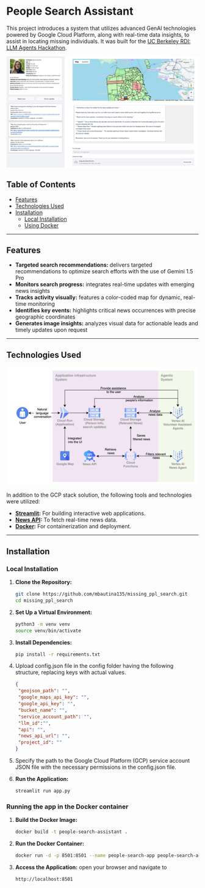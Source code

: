 # People Search Assistant

This project introduces a system that utilizes advanced  GenAI technologies powered by Google Cloud Platform, along with real-time data insights, to assist in locating missing individuals. It was built for the [UC Berkeley RDI: LLM Agents Hackathon](https://uc-berkeley-rdi-llm-agents.devpost.com).


<img src="images/main_screen.png" alt="" width="800">


## Table of Contents
- [Features](#features)
- [Technologies Used](#technologies-used)
- [Installation](#installation)
  - [Local Installation](#local-installation)
  - [Using Docker](#using-docker)
---

## Features

- **Targeted search recommendations:**  delivers targeted recommendations to optimize search efforts with the use of Gemini 1.5 Pro
- **Monitors search progress:** integrates real-time updates with emerging news insights
- **Tracks activity visually:** features a color-coded map for dynamic, real-time monitoring
- **Identifies key events:** highlights critical news occurrences with precise geographic coordinates
- **Generates image insights:** analyzes visual data for actionable leads and timely updates upon request

---

## Technologies Used

<img src="images/deployment_diagram.png" alt="" width="600">

In addition to the GCP stack solution, the following tools and technologies were utilized:
- **[Streamlit](https://streamlit.io/):** For building interactive web applications.
- **[News API](https://newsapi.org):** To fetch real-time news data.
- **[Docker](https://www.docker.com/):** For containerization and deployment.
---

## Installation

### Local Installation

1. **Clone the Repository:**
   ```bash
   git clone https://github.com/mbautina135/missing_ppl_search.git
   cd missing_ppl_search
2. **Set Up a Virtual Environment:**
   ```bash
   python3 -m venv venv
   source venv/bin/activate
3. **Install Dependencies:**
   ```bash
   pip install -r requirements.txt
4. Upload config.json file in the config folder having the following structure, replacing keys with actual values.
   ```json
   {
    "geojson_path": "",
    "google_maps_api_key": "",
    "google_api_key": "",
    "bucket_name": "",
    "service_account_path": "",
    "llm_id":"",
    "api": "",
    "news_api_url": "",
    "project_id": ""
   }
   ```
5. Specify the path to the Google Cloud Platform (GCP) service account JSON file with the necessary permissions in the config.json file.

6. **Run the Application:**
   ```bash
   streamlit run app.py
   ```
### Running the app in the Docker container

1. **Build the Docker Image:**
   ```bash
   docker build -t people-search-assistant .
2. **Run the Docker Container:**
   ```bash
   docker run -d -p 8501:8501 --name people-search-app people-search-assistant

3. **Access the Application:** open your browser and navigate to
   ```bash
   http://localhost:8501

